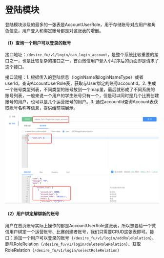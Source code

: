 # 登陆模块

登陆模块涉及的最多的一张表是AccountUserRole，用于存储账号对应用户和角色信息，用户登入和绑定账号都是对这张表的增删。

#### （1）查询一个用户可以登录的账号

接口地址：`/desire_fu/v1/login/can_login_account`，是整个系统比较重要的接口之一，也是比较复杂的接口之一，首页微信用户登入小程序后的页面即是请求了这个接口。

接口流程：1. 根据传入的登陆信息（loginName和loginNameType）或者userId，查询AccountUserRole表，获取与User绑定的账号accountId。2. 生成一个账号类型列表，不同类型的账号放到一个map里，最后就形成了不同系统的账号列表，一般来说一个用户的学生账号只有一个，但是可以同时是几个比赛创建账号的用户，也可以是几个运营账号的用户。3. 通过accountId查询Account表获取账号名称等信息，提供给前端展示。

![&#x8BF7;&#x6C42;&#x793A;&#x4F8B;](../../.gitbook/assets/image%20%2824%29.png)

#### （2）用户绑定解绑新的账号

用户在首页账号实际上操作的都是AccountUserRole这张表，所以想要给一个微信用户绑定一个运营账号、比赛创建者账号，我们只需要CRUD这张表即可。接口：添加一个用户可以登录的账号（`/desire_fu/v1/login/addRoleRelation`）、删除RoleRelation（`/desire_fu/v1/login/deleteRoleRelation`）、获取RoleRelation（`/desire_fu/v1/login/selectRoleRelation`）

